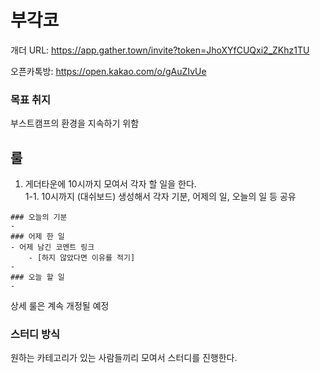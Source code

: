 # 부각코

개더 URL: https://app.gather.town/invite?token=JhoXYfCUQxi2_ZKhz1TU

오픈카톡방: https://open.kakao.com/o/gAuZIvUe
### 목표 취지
부스트캠프의 환경을 지속하기 위함
## 룰
1. 게더타운에 10시까지 모여서 각자 할 일을 한다.   
1-1. 10시까지 (대쉬보드) 생성해서 각자 기분, 어제의 일, 오늘의 일 등 공유
```
### 오늘의 기분
- 
### 어제 한 일
- 어제 남긴 코멘트 링크
    - [하지 않았다면 이유를 적기]
-
### 오늘 할 일
- 
```
상세 룰은 계속 개정될 예정

### 스터디 방식
원하는 카테고리가 있는 사람들끼리 모여서 스터디를 진행한다.
